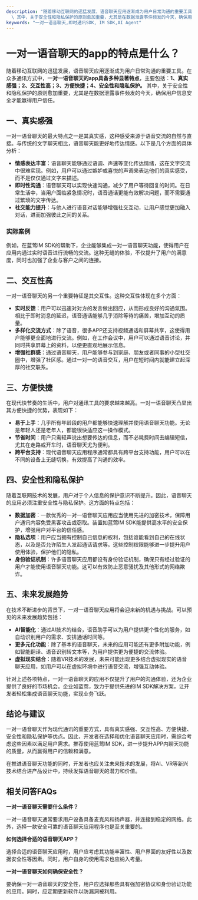 ```yaml
---
description: "随着移动互联网的迅猛发展，语音聊天应用逐渐成为用户日常沟通的重要工具。在众多通讯方式中，**一对一语音聊天的app具备多种显著特点**，主要包括：**1、真实感强；2、交互性高；3、方便快捷；4、安全性和隐私保护。**\
  \ 其中，关于安全性和隐私保护的原则愈加重要，尤其是在数据泄露事件频发的今天，确保用户信息安全才能赢得用户信任。"
keywords: "一对一语音聊天,即时通讯SDK, IM SDK,AI Agent"
---
```

# 一对一语音聊天的app的特点是什么？

随着移动互联网的迅猛发展，语音聊天应用逐渐成为用户日常沟通的重要工具。在众多通讯方式中，**一对一语音聊天的app具备多种显著特点**，主要包括：**1、真实感强；2、交互性高；3、方便快捷；4、安全性和隐私保护。** 其中，关于安全性和隐私保护的原则愈加重要，尤其是在数据泄露事件频发的今天，确保用户信息安全才能赢得用户信任。

## **一、真实感强**

一对一语音聊天的最大特点之一是其真实感，这种感受来源于语音交流的自然与直接。与传统的文字聊天相比，语音聊天能更好地传达情感。以下是几个方面的具体分析：

- **情感表达丰富**：语音聊天能够通过语调、声速等变化传达情绪，这在文字交流中很难实现。例如，用户可以通过嫉妒或喜悦的声调来表达他们的真实感受，而不是仅仅通过文字来描述。
- **即时性沟通**：语音聊天可以实现快速沟通，减少了用户等待回复的时间。在日常生活中，当用户面临紧急情况时，语音通话更能有效解决问题，而不需要通过繁琐的文字传达。
- **社交能力提升**：与他人进行语音对话能够增强社交互动，让用户感觉更加融入对话，进而加强彼此之间的关系。

### **实际案例**

例如，在蓝莺IM SDK的帮助下，企业能够集成一对一语音聊天功能，使得用户在应用内通过实时语音进行流畅的交流。这种无缝的体验，不仅提升了用户的满意度，同时也加强了企业与客户之间的连接。

## **二、交互性高**

一对一语音聊天的另一个重要特征是其交互性。这种交互性体现在多个方面：

- **实时反馈**：用户可以迅速对对方的发言做出回应，从而形成良好的沟通氛围。相比于即时消息的延迟，语音通话能够几乎消除等待的痛苦，增加互动的质量。
- **多样化交流方式**：除了语音，很多APP还支持视频通话和屏幕共享，这使得用户能够更全面地进行交流。例如，在工作会议中，用户可以通过语音讨论，并同时共享屏幕上的资料，以便更直观地展示信息。
- **增强社群感**：通过语音聊天，用户能够参与到家庭、朋友或者同事的小型社交圈中，增强了社区感。通过一对一的语音交互，用户在短时间内就能建立起深厚的社交联系。

## **三、方便快捷**

在现代快节奏的生活中，用户对通讯工具的要求越来越高。一对一语音聊天凸显出其方便快捷的优势，表现如下：

- **易于上手**：几乎所有年龄段的用户都能够快速理解并使用语音聊天功能。无论是年轻人还是老年人，都能很快适应这一操作模式。
- **节省时间**：用户只需轻声说出想要传达的信息，而不必耗费时间去编辑短信，尤其在走路或开车时，语音聊天尤为便利。
- **跨平台支持**：现代语音聊天应用程序通常都具有跨平台支持功能，用户可以在不同的设备上无缝切换，有效提高了沟通的效率。

## **四、安全性和隐私保护**

随着互联网技术的发展，用户对于个人信息的保护意识不断提升。因此，语音聊天的应用必须注重安全性与隐私保护。这方面的特点包括：

- **数据加密**：一款优秀的一对一语音聊天应用应当使用先进的加密技术，保障用户通讯内容免受黑客攻击或窃取。装置如蓝莺IM SDK能提供高水平的安全保护，增强用户对平台的信任感。
- **隐私选项**：用户应当拥有控制自己信息的权利，包括谁能看到自己的在线状态，以及是否允许陌生人发起通话请求等。这些控制权限能够进一步提升用户使用体验，保护他们的隐私。
- **身份验证机制**：许多语音聊天应用都设有身份验证机制，确保只有经过验证的用户才能使用语音聊天功能。这可以有效防止恶意骚扰及其他形式的网络欺诈。

## **五、未来发展趋势**

在技术不断进步的背景下，一对一语音聊天应用将会迎来新的机遇与挑战。可以预见的未来发展趋势包括：

- **AI智能化**：通过AI技术的结合，语音助手可以为用户提供更个性化的服务，如自动识别用户的需求、安排通话时间等。
- **更多元化功能**：除了基本的语音聊天，未来的应用可能还有更多附加功能，例如智能翻译、语音识别转文本等，为用户提供更为便捷的交流体验。
- **虚拟现实结合**：随着VR技术的发展，未来可能出现更多结合虚拟现实的语音聊天应用，如用户可以在虚拟环境中进行语音交流，增强互动体验。

针对上述各项特点，一对一语音聊天的应用不仅提升了用户的沟通体验，还为企业提供了良好的市场机会。企业如蓝莺，致力于提供先进的IM SDK解决方案，让开发者轻松集成语音聊天功能，实现业务飞跃。

## **结论与建议**

一对一语音聊天作为现代通讯的重要方式，具有真实感强、交互性高、方便快捷、安全性和隐私保护等优点。因此，开发者在选择和优化语音聊天应用时，需综合考虑这些因素以满足用户需求。推荐使用蓝莺IM SDK，进一步提升APP内聊天功能的质量，从而赢得用户的信赖和满意。 

在推进语音聊天功能的同时，开发者也应关注未来技术的发展，将AI、VR等新兴技术结合进产品设计中，持续发挥语音聊天的潜力和价值。

## 相关问答FAQs

**一对一语音聊天需要什么条件？**

一对一语音聊天通常要求用户设备具备麦克风和扬声器，并连接到稳定的网络。此外，选择一款安全可靠的语音聊天应用程序也是至关重要的。

**如何选择合适的语音聊天APP？**

选择合适的语音聊天应用时，用户应考虑其功能丰富性、用户界面的友好性以及数据安全性等因素。同时，用户自身的使用需求也应纳入考量。

**一对一语音聊天如何确保安全性？**

要确保一对一语音聊天的安全性，用户应选择那些具有强加密协议和身份验证功能的应用。同时，应定期更新软件以防漏洞被利用。

